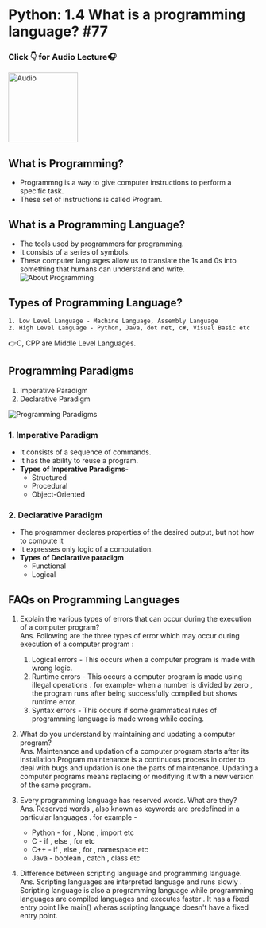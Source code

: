 # Python: 1.4 What is a programming language? #77
### Click 👇 for Audio Lecture:headphones: 
[<img src="https://png.pngtree.com/png-vector/20190307/ourlarge/pngtree-vector-programming-icon-png-image_780637.jpg" alt="Audio" width="140"/>](https://drive.google.com/file/d/1oPA21ydmEPGWjhxRICzG6ys3c8pvrIqu/view?usp=sharing)
## **What is Programming?**
- Programmng is a way to give computer instructions to perform a specific task.
- These set of instructions is called Program.
## **What is a Programming Language?**
- The tools used by programmers for programming.
- It consists of a series of symbols.
- These computer languages allow us to translate the 1s and 0s into something that humans can understand and write. 
![About Programming](https://upload.wikimedia.org/wikipedia/commons/2/2d/Programming_language.png)
## **Types of Programming Language?**
    1. Low Level Language - Machine Language, Assembly Language
    2. High Level Language - Python, Java, dot net, c#, Visual Basic etc
:point_right:C, CPP are Middle Level Languages.
## **Programming Paradigms**
1. Imperative Paradigm
2. Declarative Paradigm

![Programming Paradigms](https://image.slidesharecdn.com/programmingparadigms-120517103615-phpapp02/95/programming-paradigms-1-728.jpg?cb=1337681177)
### **1. Imperative Paradigm**
- It consists of a sequence of commands.
- It has the ability to reuse a program.
- **Types of Imperative Paradigms-**
  - Structured
  - Procedural
  - Object-Oriented
### **2. Declarative Paradigm**
- The programmer declares properties of the desired output, but not how to compute it
- It expresses only logic of a computation.
- **Types of Declarative paradigm**
    - Functional
    - Logical
## FAQs on Programming Languages
1. Explain the various types of errors that can occur during the execution of a computer program?\
Ans. Following are the three types of error which may occur during execution of a computer program :
     1. Logical errors - This occurs when a computer program is made with wrong logic.
     2. Runtime errors - This occurs a computer program is made using illegal operations . for example- when a number is divided by zero , the program runs after being                                    successfully compiled but shows runtime error.
     3. Syntax errors -  This occurs if some grammatical rules of programming language is made wrong while coding.
     
     
2. What do you understand by maintaining and updating a computer program?\
Ans. Maintenance and updation of a computer program starts after its installation.Program maintenance is a continuous process in order to deal with bugs and updation is one the parts of maintenance. Updating a computer programs means replacing or modifying it with a new version of the same program.


3. Every programming language has reserved words. What are they?\
Ans. Reserved words , also known as keywords are predefined in a particular languages . 
for example - 
    * Python - for , None , import etc
    * C - if , else , for etc
    * C++ - if , else , for , namespace etc
    * Java - boolean , catch , class etc

4. Difference between scripting language and programming language.\
Ans. Scripting languages are interpreted language and runs slowly . Scripting language is also a programming language while programming languages are compiled languages and executes faster . It has a fixed entry point like main() wheras scripting language doesn't have a fixed entry point.

